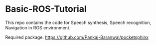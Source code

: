 # Basic-ROS-Tutorial
This repo contains the code for Speech synthesis, Speech recognition, Navigation in ROS environment.

Required package:
https://github.com/Pankaj-Baranwal/pocketsphinx
